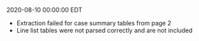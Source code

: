 2020-08-10 00:00:00 EDT


- Extraction failed for case summary tables from page 2
- Line list tables were not parsed correctly and are not included
